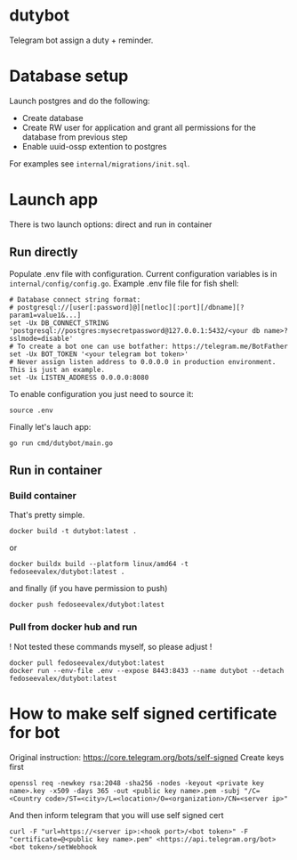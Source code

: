 # dutybot
Telegram bot assign a duty + reminder.

# Database setup
Launch postgres and do the following:
- Create database
- Create RW user for application and grant all permissions for the database from previous step
- Enable uuid-ossp extention to postgres

For examples see `internal/migrations/init.sql`.

# Launch app
There is two launch options: direct and run in container
## Run directly
Populate .env file with configuration. 
Current configuration variables is in `internal/config/config.go`.
Example .env file file for fish shell:
```shell
# Database connect string format:
# postgresql://[user[:password]@][netloc][:port][/dbname][?param1=value1&...]
set -Ux DB_CONNECT_STRING 'postgresql://postgres:mysecretpassword@127.0.0.1:5432/<your db name>?sslmode=disable'
# To create a bot one can use botfather: https://telegram.me/BotFather
set -Ux BOT_TOKEN '<your telegram bot token>'
# Never assign listen address to 0.0.0.0 in production environment. This is just an example.
set -Ux LISTEN_ADDRESS 0.0.0.0:8080
```
To enable configuration you just need to source it:
```shell
source .env
```

Finally let's lauch app:
```shell
go run cmd/dutybot/main.go
```

## Run in container
### Build container 
That's pretty simple.
```shell
docker build -t dutybot:latest .
```
or
```shell
docker buildx build --platform linux/amd64 -t fedoseevalex/dutybot:latest .
```
and finally (if you have permission to push)
```shell
docker push fedoseevalex/dutybot:latest
```

### Pull from docker hub and run
! Not tested these commands myself, so please adjust !
```shell
docker pull fedoseevalex/dutybot:latest
docker run --env-file .env --expose 8443:8433 --name dutybot --detach fedoseevalex/dutybot:latest 
```

# How to make self signed certificate for bot
Original instruction: https://core.telegram.org/bots/self-signed
Create keys first
```shell
openssl req -newkey rsa:2048 -sha256 -nodes -keyout <private key name>.key -x509 -days 365 -out <public key name>.pem -subj "/C=<Country code>/ST=<city>/L=<location>/O=<organization>/CN=<server ip>"
```

And then inform telegram that you will use self signed cert
```shell
curl -F "url=https://<server ip>:<hook port>/<bot token>" -F "certificate=@<public key name>.pem" <https://api.telegram.org/bot><bot token>/setWebhook
```

